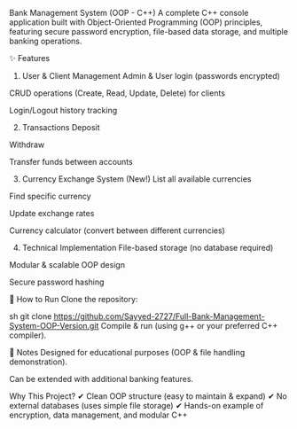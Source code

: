 Bank Management System (OOP - C++)
A complete C++ console application built with Object-Oriented Programming (OOP) principles, featuring secure password encryption, file-based data storage, and multiple banking operations.

✨ Features
1. User & Client Management
Admin & User login (passwords encrypted)

CRUD operations (Create, Read, Update, Delete) for clients

Login/Logout history tracking

2. Transactions
Deposit

Withdraw

Transfer funds between accounts

3. Currency Exchange System (New!)
List all available currencies

Find specific currency

Update exchange rates

Currency calculator (convert between different currencies)

4. Technical Implementation
File-based storage (no database required)

Modular & scalable OOP design

Secure password hashing

🚀 How to Run
Clone the repository:

sh
git clone https://github.com/Sayyed-2727/Full-Bank-Management-System-OOP-Version.git
Compile & run (using g++ or your preferred C++ compiler).

📝 Notes
Designed for educational purposes (OOP & file handling demonstration).

Can be extended with additional banking features.

Why This Project?
✔ Clean OOP structure (easy to maintain & expand)
✔ No external databases (uses simple file storage)
✔ Hands-on example of encryption, data management, and modular C++
